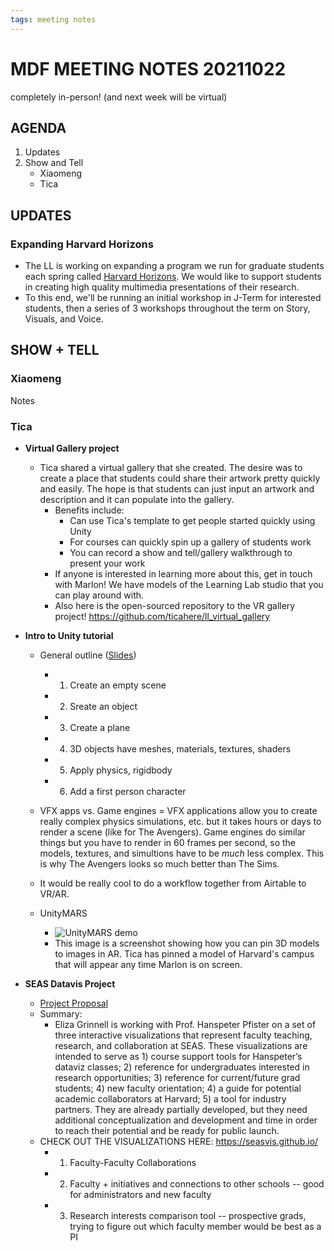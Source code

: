 ```yaml
---
tags: meeting notes
---
```


# MDF MEETING NOTES 20211022

completely in-person! (and next week will be virtual)

## AGENDA
1. Updates
2. Show and Tell
    - Xiaomeng
    - Tica


## UPDATES

### Expanding Harvard Horizons
- The LL is working on expanding a program we run for graduate students each spring called [Harvard Horizons](https://gsas.harvard.edu/academics/professional-development/harvard-horizons). We would like to support students in creating high quality multimedia presentations of their research.
- To this end, we'll be running an initial workshop in J-Term for interested students, then a series of 3 workshops throughout the term on Story, Visuals, and Voice.


## SHOW + TELL
### Xiaomeng
Notes

### Tica
- **Virtual Gallery project**
    - Tica shared a virtual gallery that she created. The desire was to create a place that students could share their artwork pretty quickly and easily. The hope is that students can just input an artwork and description and it can populate into the gallery.
        - Benefits include:
            - Can use Tica's template to get people started quickly using Unity
            - For courses can quickly spin up a gallery of students work
            - You can record a show and tell/gallery walkthrough to present your work
        -    If anyone is interested in learning more about this, get in touch with Marlon! We have models of the Learning Lab studio that you can play around with.
        -    Also here is the open-sourced repository to the VR gallery project! https://github.com/ticahere/ll_virtual_gallery
- **Intro to Unity tutorial**
    - General outline ([Slides](https://docs.google.com/presentation/d/1KF3giG94M3bvd54hdqesugrsnMmX1VkIfQkW9lD_yUQ/edit#slide=id.p))
        -  1. Create an empty scene
        - 2. Sreate an object
        - 3. Create a plane
        - 4. 3D objects have meshes, materials, textures, shaders
        - 5. Apply physics, rigidbody
        - 6. Add a first person character
    
    - VFX apps vs. Game engines = VFX applications allow you to create really complex physics simulations, etc. but it takes hours or days to render a scene (like for The Avengers). Game engines do similar things but you have to render in 60 frames per second, so the models, textures, and simultions have to be *much* less complex. This is why The Avengers looks so much better than The Sims. 
    - It would be really cool to do a workflow together from Airtable to VR/AR.
    - UnityMARS
        - ![UnityMARS demo](https://files.slack.com/files-pri/T0HTW3H0V-F02JNJWP04V/screenshot_20211022-113005.png?pub_secret=e994a58460)
        - This image is a screenshot showing how you can pin 3D models to images in AR. Tica has pinned a model of Harvard's campus that will appear any time Marlon is on screen.

- **SEAS Datavis Project** 
    - [Project Proposal](https://docs.google.com/document/d/1vFqCUo2oLfNSgmHIz5CJ6UsPfugY8jr4DdLbu2KhLtI/edit#)
    - Summary:
        - Eliza Grinnell is working with Prof. Hanspeter Pfister on a set of three interactive visualizations that represent faculty teaching, research, and collaboration at SEAS. These visualizations are intended to serve as 1) course support tools for Hanspeter’s dataviz classes; 2) reference for undergraduates interested in research opportunities; 3) reference for current/future grad students; 4) new faculty orientation; 4) a guide for potential academic collaborators at Harvard; 5) a tool for industry partners. They are already partially developed, but they need additional conceptualization and development and time in order to reach their potential and be ready for public launch.
    - CHECK OUT THE VISUALIZATIONS HERE: https://seasvis.github.io/
        * 1. Faculty-Faculty Collaborations
        * 2. Faculty + initiatives and connections to other schools -- good for administrators and new faculty
        * 3. Research interests comparison tool -- prospective grads, trying to figure out which faculty member would be best as a PI






